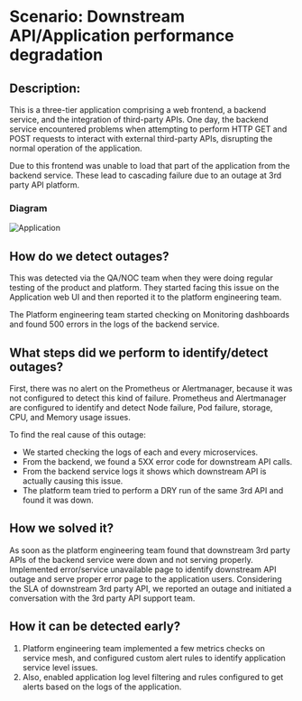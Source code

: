 # Scenario: Downstream API/Application performance degradation

## Description:

This is a three-tier application comprising a web frontend, a backend service, and the integration of third-party APIs. One day, the backend service encountered problems when attempting to perform HTTP GET and POST requests to interact with external third-party APIs, disrupting the normal operation of the application.

Due to this frontend was unable to load that part of the application from the backend service. These lead to cascading failure due to an outage at 3rd party API platform.

### Diagram

![Application](https://github.com/infracloudio/sre-stack/blob/main/etc/image/scenario-1-application-arch.png?raw=true)

## How do we detect outages?

This was detected via the QA/NOC team when they were doing regular testing of the product and platform. They started facing this issue on the Application web UI and then reported it to the platform engineering team.

The Platform engineering team started checking on Monitoring dashboards and found 500 errors in the logs of the backend service.

## What steps did we perform to identify/detect outages?

First, there was no alert on the Prometheus or Alertmanager, because it was not configured to detect this kind of failure. Prometheus and Alertmanager are configured to identify and detect Node failure, Pod failure, storage, CPU, and Memory usage issues.

To find the real cause of this outage:
- We started checking the logs of each and every microservices.
- From the backend, we found a 5XX error code for downstream API calls.
- From the backend service logs it shows which downstream API is actually causing this issue.
- The platform team tried to perform a DRY run of the same 3rd API and found it was down.

## How we solved it?

As soon as the platform engineering team found that downstream 3rd party APIs of the backend service were down and not serving properly. Implemented error/service unavailable page to identify downstream API outage and serve proper error page to the application users. 
Considering the SLA of downstream 3rd party API, we reported an outage and initiated a conversation with the 3rd party API support team.

## How it can be detected early?

1. Platform engineering team implemented a few metrics checks on service mesh, and configured custom alert rules to identify application service level issues.
2. Also, enabled application log level filtering and rules configured to get alerts based on the logs of the application.
